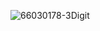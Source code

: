 
![66030178-3Digit](https://github.com/user-attachments/assets/fe5b462f-3fd9-41f2-b20f-d490d795a963)
